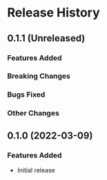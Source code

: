# Release History

## 0.1.1 (Unreleased)

### Features Added

### Breaking Changes

### Bugs Fixed

### Other Changes

## 0.1.0 (2022-03-09)

### Features Added
* Initial release
